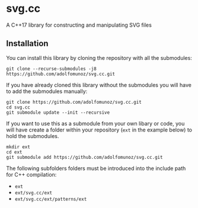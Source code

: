 # svg.cc
A C++17 library for constructing and manipulating SVG files

## Installation

You can install this library by cloning the repository with all the submodules:

```
git clone --recurse-submodules -j8 https://github.com/adolfomunoz/svg.cc.git
```

If you have already cloned this library without the submodules you will have to add the submodules manually:

```
git clone https://github.com/adolfomunoz/svg.cc.git
cd svg.cc
git submodule update --init --recursive
```

If you want to use this as a submodule from your own libary or code, you will have create a folder within your repository (`ext` in the example below) to hold the submodules. 

```
mkdir ext
cd ext
git submodule add https://github.com/adolfomunoz/svg.cc.git
```

The following subfolders folders must be introduced into the include path for C++ compilation:
- `ext`
- `ext/svg.cc/ext`
- `ext/svg.cc/ext/patterns/ext`




